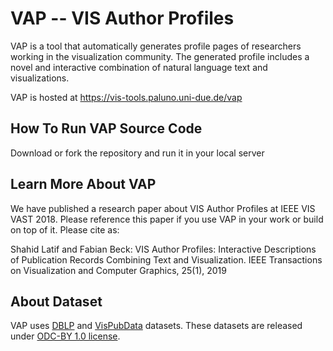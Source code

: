 # VAP -- VIS Author Profiles
VAP is a tool that automatically generates profile pages of researchers working in the visualization community. The generated profile includes a novel and interactive combination of natural language text and visualizations.

VAP is hosted at https://vis-tools.paluno.uni-due.de/vap

## How To Run VAP Source Code

Download or fork the repository and run it in your local server

## Learn More About VAP

We have published a research paper about VIS Author Profiles at IEEE VIS VAST 2018. Please reference this paper if you use VAP in your work or build on top of it. Please cite as:

Shahid Latif and Fabian Beck: VIS Author Profiles: Interactive Descriptions of Publication Records Combining Text and Visualization. IEEE Transactions on Visualization and Computer Graphics, 25(1), 2019

## About Dataset

VAP uses [DBLP](https://dblp.uni-trier.de/) and [VisPubData](https://sites.google.com/site/vispubdata/home) datasets. These datasets are released under [ODC-BY 1.0 license](https://opendatacommons.org/licenses/by/1.0/). 
